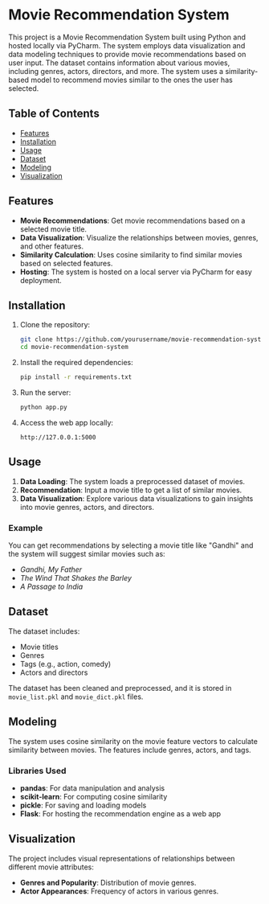# Movie Recommendation System

This project is a Movie Recommendation System built using Python and hosted locally via PyCharm. The system employs data visualization and data modeling techniques to provide movie recommendations based on user input. The dataset contains information about various movies, including genres, actors, directors, and more. The system uses a similarity-based model to recommend movies similar to the ones the user has selected.

## Table of Contents
- [Features](#features)
- [Installation](#installation)
- [Usage](#usage)
- [Dataset](#dataset)
- [Modeling](#modeling)
- [Visualization](#visualization)

## Features
- **Movie Recommendations**: Get movie recommendations based on a selected movie title.
- **Data Visualization**: Visualize the relationships between movies, genres, and other features.
- **Similarity Calculation**: Uses cosine similarity to find similar movies based on selected features.
- **Hosting**: The system is hosted on a local server via PyCharm for easy deployment.

## Installation

1. Clone the repository:
    ```bash
    git clone https://github.com/yourusername/movie-recommendation-system.git
    cd movie-recommendation-system
    ```

2. Install the required dependencies:
    ```bash
    pip install -r requirements.txt
    ```

3. Run the server:
    ```bash
    python app.py
    ```

4. Access the web app locally:
    ```
    http://127.0.0.1:5000
    ```

## Usage
1. **Data Loading**: The system loads a preprocessed dataset of movies.
2. **Recommendation**: Input a movie title to get a list of similar movies.
3. **Data Visualization**: Explore various data visualizations to gain insights into movie genres, actors, and directors.

### Example
You can get recommendations by selecting a movie title like "Gandhi" and the system will suggest similar movies such as:
- *Gandhi, My Father*
- *The Wind That Shakes the Barley*
- *A Passage to India*

## Dataset
The dataset includes:
- Movie titles
- Genres
- Tags (e.g., action, comedy)
- Actors and directors

The dataset has been cleaned and preprocessed, and it is stored in `movie_list.pkl` and `movie_dict.pkl` files.

## Modeling
The system uses cosine similarity on the movie feature vectors to calculate similarity between movies. The features include genres, actors, and tags.

### Libraries Used
- **pandas**: For data manipulation and analysis
- **scikit-learn**: For computing cosine similarity
- **pickle**: For saving and loading models
- **Flask**: For hosting the recommendation engine as a web app

## Visualization
The project includes visual representations of relationships between different movie attributes:
- **Genres and Popularity**: Distribution of movie genres.
- **Actor Appearances**: Frequency of actors in various genres.

